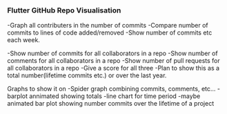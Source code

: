 ### Flutter GitHub Repo Visualisation
-Graph all contributers in the number of commits
-Compare number of commits to lines of code added/removed
-Show number of commits etc each week.

-Show number of commits for all collaborators in a repo
-Show number of comments for all collaborators in a repo
-Show number of pull requests for all collaborators in a repo
-Give a score for all three 
-Plan to show this as a total number(lifetime commits etc.) or over the last year.

Graphs to show it on
-Spider graph combining commits, comments, etc...
-barplot annimated showing totals
-line chart for time period
-maybe animated bar plot showing number commits over the lifetime of a project